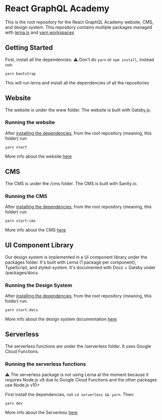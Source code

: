 # React GraphQL Academy

This is the root repository for the React GraphQL Academy website, CMS, and design system. This repository contains multiple packages managed with [lerna.js](https://lerna.js.org/) and [yarn workspaces](https://classic.yarnpkg.com/en/docs/workspaces/)

## Getting Started

First, install all the dependencies. ⚠️ Don't do `yarn` or `npm install`, instead run:

```console
yarn bootstrap
```

This will run lerna and install all the dependencies of all the repositories

## Website

The website is under the www folder. The website is built with Gatsby.js.

### Running the website

After [installing the dependencies](#getting-started), from the root repository (meaning, this folder) run:

```console
yarn start
```

More info about the website [here](/www)

## CMS

The CMS is under the /cms folder. The CMS is built with Sanity.io.

### Running the CMS

After [installing the dependencies](#getting-started), from the root repository (meaning, this folder) run:

```console
yarn start:cms
```

More info about the CMS [here](/cms)

## UI Component Library

Our design system is implemented in a UI component library under the packages folder. It's built with Lerna (1 package per component), TypeScript, and styled-system. It's documented with Docz + Gatsby under /packages/docs.

### Running the Design System

After [installing the dependencies](#getting-started), from the root repository (meaning, this folder) run:

```console
yarn start:docs
```

More info about the design system documentation [here](/packages)

## Serverless

The serverless functions are under the /serverless folder. It uses Google Cloud Functions.

### Running the serverless functions

⚠️ The serverless package is not using Lerna at the moment because it requires Node.js v8 due to Google Cloud Functions and the other packages use Node.js v10+

First install the dependencies, run `cd serverless && yarn`. Then:

```console
yarn dev
```

More info about the Serverless [here](/serverless)
